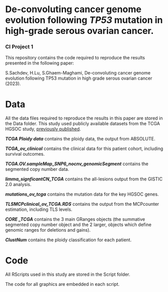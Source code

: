 # De-convoluting cancer genome evolution following *TP53* mutation in high-grade serous ovarian cancer.
### CI Project 1

This repository contains the code required to reproduce the results presented in the following paper:

S.Sachdev, H.Lu, S.Ghaem-Maghami, De-convoluting cancer genome evolution following TP53 mutation in high grade serous ovarian cancer (2023).

# Data
All the data files required to reproduce the results in this paper are stored in the Data folder. This study used  publicly available datasets from the TCGA HGSOC study, [previously published](https://www.nature.com/articles/nature10166).

***TCGA Ploidy data*** contains the ploidy data, the output from ABSOLUTE.

***TCGA_ov_clinical*** contains the clinical data for this patient cohort, including survival outcomes.

***TCGA.OV.sampleMap_SNP6_nocnv_genomicSegment*** contains the segmented copy number data.

***limma_signficantCN_TCGA*** contains the all-lesions output from the GISTIC 2.0 analysis.

***mutations_ov_tcga*** contains the mutation data for the key HGSOC genes.

***TLSMCPclinical_ov_TCGA.RDS*** contains the output from the MCPcounter estimation, including TLS levels.

***CORE _TCGA*** contains the 3 main GRanges objects (the summative segmented copy number object and the 2 larger, objects which define genomic ranges for deletions and gains).

***ClustNum*** contains the ploidy classification for each patient.

# Code
All RScripts used in this study are stored in the Script folder.

The code for all graphics are embedded in each script.

